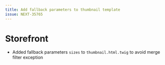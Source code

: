```yaml
---
title: Add fallback parameters to thumbnail template
issue: NEXT-35765
---
```

# Storefront
* Added fallback parameters `sizes` to `thumbnail.html.twig` to avoid merge filter exception
